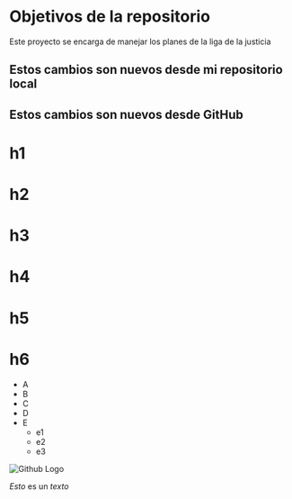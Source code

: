# Objetivos de la repositorio

Este proyecto se encarga de manejar los planes de la liga de la justicia

## Estos cambios son nuevos desde mi repositorio local
## Estos cambios son nuevos desde GitHub

# h1
# h2
# h3
# h4
# h5
# h6

* A
* B
* C
* D
* E
  * e1
  * e2
  * e3

![Github Logo](https://avatars.githubusercontent.com/u/583231?v=4)

*Esto* es un _texto_
